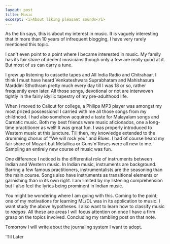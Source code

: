 ```yaml
---
layout: post
title: Music
excerpt: <i>About liking pleasant sounds</i>
---
```


As the tin says, this is about my interest in music. It is vaguely interesting that in more than 10 years of infrequent blogging,
I have very rarely mentioned this topic. 

I can't even point to a point where I became interested in music. My family
has its fair share of decent musicians though only a few are really good at it. But most of us can carry a tune. 

I grew up 
listening to cassette tapes and All India Radio and Chitrahaar. I think I must have heard Venkateshwara Suprabhatam and 
Mahishasura Marddini Sthothram pretty much every day till I was 18 or so, rather frequently even later. All those songs, devotional
or not are interwoven tightly in the fairly idyllic tapestry of my pre-adulthood life. 

When I moved to Calicut for college, a Philips MP3 player was amongst my most prized possessions! I carried with me all those songs
from my childhood. I had also somehow acquired a taste for Malayalam songs and Carnatic music. Both my best friends were music
aficionados, one a long-time practitioner as well! It was great fun. I was properly introduced to Western music at this juncture. 
Till then, my knowledge extended to the drumming chorus of "We will rock you" and Blues. I had of course
heard my fair share of Mozart but Metallica or Guns'n'Roses were all new to me. Sampling an entirely new course of music was fun.

One difference I noticed is the differential role of instruments between Indian and Western music. In Indian music, instruments are background. Barring a few famous practitioners, instrumentalists are the seasoning than the main course. Songs also have instruments as transitional elements or garnishing than in its own right. I am limited by my listening comprehension but I also feel the lyrics being prominent in Indian music.

You might be wondering where I am going with this. Coming to the point, one of my motivations for learning ML/DL was in its application to music. I want study the above hypotheses. I also want to learn how to classify music to *raagas*. All these are areas I will focus attention on once I have a firm grasp on the topics involved. Concluding my rambling post on that note.

Tomorrow I will write about the journaling system I want to adopt. 

'Til Later
